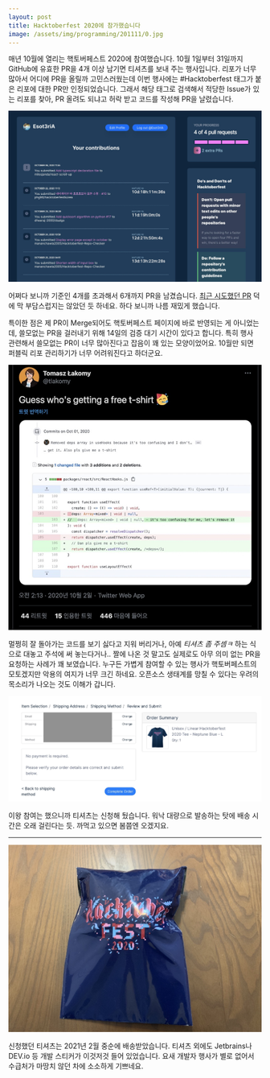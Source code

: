 ```yaml
---
layout: post
title: Hacktoberfest 2020에 참가했습니다
image: /assets/img/programming/201111/0.jpg
---
```


매년 10월에 열리는 핵토버페스트 2020에 참여했습니다. 10월 1일부터 31일까지 GitHub에 유효한 PR을 4개 이상 남기면 티셔츠를 보내 주는 행사입니다.
리포가 너무 많아서 어디에 PR을 올릴까 고민스러웠는데 이번 행사에는 #Hacktoberfest 태그가 붙은 리포에 대한 PR만 인정되었습니다.
그래서 해당 태그로 검색해서 적당한 Issue가 있는 리포를 찾아, PR 올려도 되냐고 허락 받고 코드를 작성해 PR을 날렸습니다. 

![1](/assets/img/programming/201111/1.jpg)

어쩌다 보니까 기준인 4개를 초과해서 6개까지 PR을 남겼습니다.
[최근 시도했던 PR](/programming/2020-10-07-react-scroll-up-PR/) 덕에 막 부담스럽지는 않았던 듯 하네요. 하다 보니까 나름 재밌게 했습니다.

특이한 점은 제 PR이 Merge되어도 핵토버페스트 페이지에 바로 반영되는 게 아니었는데, 쓸모없는 PR을 걸러내기 위해 14일의 검증 대기 시간이 있다고 합니다.
특히 행사 관련해서 쓸모없는 PR이 너무 많아진다고 잡음이 꽤 있는 모양이었어요. 10월만 되면 퍼블릭 리포 관리하기가 너무 어려워진다고 하더군요.

![2](/assets/img/programming/201111/2.jpg)

멀쩡히 잘 돌아가는 코드를 보기 싫다고 지워 버리거나, 아예 _티셔츠 좀 주셈ㅋ_ 하는 식으로 대놓고 주석에 써 놓는다거나..
짤에 나온 것 말고도 실제로도 아무 의미 없는 PR을 요청하는 사례가 꽤 보였습니다. 
누구든 가볍게 참여할 수 있는 행사가 핵토버페스트의 모토겠지만 악용의 여지가 너무 크긴 하네요. 오픈소스 생태계를 망칠 수 있다는 우려의 목소리가 나오는 것도 이해가 갑니다.

![3](/assets/img/programming/201111/3.jpg)

이왕 참여는 했으니까 티셔츠는 신청해 뒀습니다. 워낙 대량으로 발송하는 탓에 배송 시간은 오래 걸린다는 듯. 까먹고 있으면 봄쯤엔 오겠지요. 

---

![4](/assets/img/programming/201111/4.jpg)

신청했던 티셔츠는 2021년 2월 중순에 배송받았습니다. 티셔츠 외에도 Jetbrains나 DEV.io 등 개발 스티커가 이것저것 들어 있었습니다.
요새 개발자 행사가 별로 없어서 수급처가 마땅치 않던 차에 소소하게 기쁘네요.
